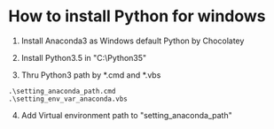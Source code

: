 # How to install Python for windows

1. Install Anaconda3 as Windows default Python by Chocolatey

2. Install Python3.5 in "C:\Python35"

3. Thru Python3 path by *.cmd and *.vbs

``` Windows
.\setting_anaconda_path.cmd
.\setting_env_var_anaconda.vbs
```

4. Add Virtual environment path to "setting_anaconda_path"
